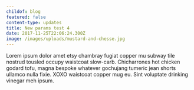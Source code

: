 ```yaml
---
childof: blog
featured: false
content-type: updates
title: New params test 4
date: 2017-11-25T22:06:24.300Z
image: /images/uploads/mustard-and-chesse.jpg
---
```

Lorem ipsum dolor amet etsy chambray fugiat copper mu subway tile nostrud tousled occupy waistcoat slow-carb. Chicharrones hot chicken godard tofu, magna bespoke whatever gochujang tumeric jean shorts ullamco nulla fixie. XOXO waistcoat copper mug eu. Sint voluptate drinking vinegar meh ipsum.

